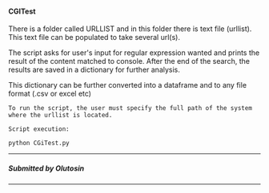 #### CGITest

There is a folder called URLLIST and in this folder there is text file (urllist). This text file can be populated to take several 
url(s).

The script asks for user's input for regular expression wanted and prints the result of the content matched to console. After the end
of the search, the results are saved in a dictionary for further analysis. 

This dictionary can be further converted into a dataframe and to any file format (.csv or excel etc)

```
To run the script, the user must specify the full path of the system where the urllist is located.

Script execution:

python CGiTest.py

```


------------------------------------------------------------------------------------------------------------------------------------
##### Submitted by Olutosin

------------------------------------------------------------------------------------------------------------------------------------
